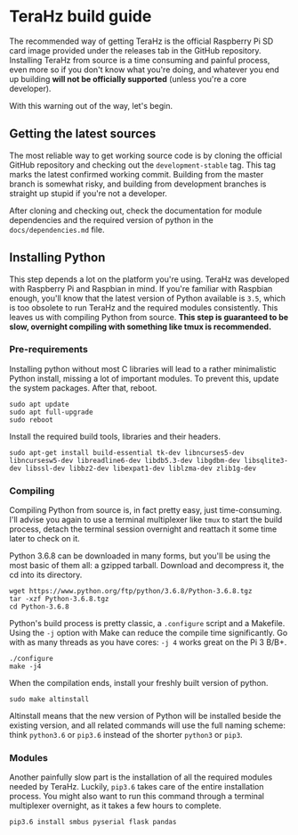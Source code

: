 # TeraHz build guide
The recommended way of getting TeraHz is the official Raspberry Pi SD card image
provided under the releases tab in the GitHub repository. Installing TeraHz from
source is a time consuming and painful process, even more so if you don't know
what you're doing, and whatever you end up building __will not be officially
supported__ (unless you're a core developer).

With this warning out of the way, let's begin.

## Getting the latest sources
The most reliable way to get working source code is by cloning the official
GitHub repository and checking out the `development-stable` tag. This tag marks
the latest confirmed working commit. Building from the master branch is somewhat
risky, and building from development branches is straight up stupid if you're
not a developer.

After cloning and checking out, check the documentation for module dependencies
and the required version of python in the `docs/dependencies.md` file.

## Installing Python
This step depends a lot on the platform you're using. TeraHz was developed with
Raspberry Pi and Raspbian in mind. If you're familiar with Raspbian enough,
you'll know that the latest version of Python available is `3.5`, which is too
obsolete to run TeraHz and the required modules consistently. This leaves us
with compiling Python from source. __This step is guaranteed to be slow,
overnight compiling with something like tmux is recommended.__

### Pre-requirements
Installing python without most C libraries will lead to a rather minimalistic
Python install, missing a lot of important modules. To prevent this, update
the system packages. After that, reboot.

```
sudo apt update
sudo apt full-upgrade
sudo reboot
```

Install the required build tools, libraries and their headers.

```
sudo apt-get install build-essential tk-dev libncurses5-dev libncursesw5-dev libreadline6-dev libdb5.3-dev libgdbm-dev libsqlite3-dev libssl-dev libbz2-dev libexpat1-dev liblzma-dev zlib1g-dev
```

### Compiling
Compiling Python from source is, in fact pretty easy, just time-consuming. I'll
advise you again to use a terminal multiplexer like `tmux` to start the build
process, detach the terminal session overnight and reattach it some time later
to check on it.

Python 3.6.8 can be downloaded in many forms, but you'll be using the most basic
of them all: a gzipped tarball. Download and decompress it, the cd into its
directory.

```
wget https://www.python.org/ftp/python/3.6.8/Python-3.6.8.tgz
tar -xzf Python-3.6.8.tgz
cd Python-3.6.8
```

Python's build process is pretty classic, a `.configure` script and a Makefile.
Using the `-j` option with Make can reduce the compile time significantly. Go
with as many threads as you have cores: `-j 4` works great on the Pi 3 B/B+.

```
./configure
make -j4
```

When the compilation ends, install your freshly built version of python.

```
sudo make altinstall
```

Altinstall means that the new version of Python will be installed beside the
existing version, and all related commands will use the full naming scheme:
think `python3.6` or `pip3.6` instead of the shorter `python3` or `pip3`.

### Modules
Another painfully slow part is the installation of all the required modules needed
by TeraHz. Luckily, `pip3.6` takes care of the entire installation process. You might also want to run this command through a terminal multiplexer overnight, as it takes a few hours to complete.

```
pip3.6 install smbus pyserial flask pandas
```
